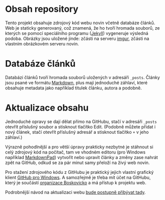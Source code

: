 # Obsah repository

Tento projekt obsahuje zdrojový kód webu novin včetně databáze článků. Web je staticky generovaný, což znamená, že ho tvoří hromada souborů, ze kterých se pomocí speciálního programu ([Jekyll]) vygeneruje výsledná podoba. Obrázky jsou uložené jinde: zčásti na serveru [imgur], zčásti na vlastním obrázkovém serveru novin.

[Jekyll]: http://jekyllrb.com
[imgur]: http://boskovicko.imgur.com/all/

# Databáze článků

Databázi článků tvoří hromada souborů uložených v adresáři `_posts`. Články jsou psané ve formátu [Markdown], plus mají jednoduché záhlaví, které obsahuje metadata jako například titulek článku, autora a podobně.

[Markdown]: http://www.abclinuxu.cz/clanky/markdown-dokumenty-v-prostem-textu-s-minimem-namahy

# Aktualizace obsahu

Jednoduché opravy se dají dělat přímo na GitHubu, stačí v adresáři `_posts` otevřít příslušný soubor a stisknout tlačítko Edit. (Podobně můžete přidat i nový článek, stačí otevřít příslušný adresář a stisknout tlačítko `+` v jeho záhlaví.)

Výrazně pohodlnější a pro větší úpravy prakticky nezbytné je stáhnout si celý zdrojový kód na počítač, tam ve vhodném editoru (pro Windows například [MarkdownPad]) vytvořit nebo upravit články a změny zase nahrát zpět na GitHub, odkud se za pár minut samy přeloží na živý web novin.

[MarkdownPad]: http://markdownpad.com

Pro stažení zdrojového kódu z GitHubu je praktický jejich vlastní grafický klient [GitHub pro Windows][github]. A samozřejmě je třeba mít účet na GitHubu, který je součástí [organizace Boskovicko][organizace] a má přístup k projektu web.

[github]: https://windows.github.com
[organizace]: https://github.com/Boskovicko

Podrobnější návod na aktualizaci webu [bude postupně přibývat tady](_doc/vkladani.md).
